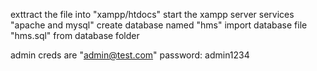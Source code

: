 exttract the file into "xampp/htdocs"
start the xampp server services "apache and mysql"
create database named "hms"
import database file "hms.sql" from database folder

admin creds are "admin@test.com" password: admin1234

